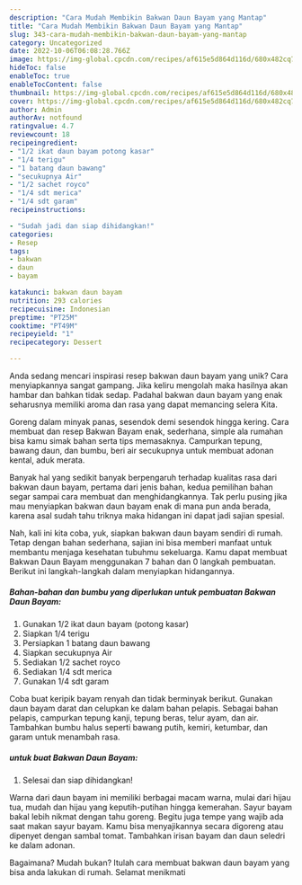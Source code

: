 ```yaml
---
description: "Cara Mudah Membikin Bakwan Daun Bayam yang Mantap"
title: "Cara Mudah Membikin Bakwan Daun Bayam yang Mantap"
slug: 343-cara-mudah-membikin-bakwan-daun-bayam-yang-mantap
category: Uncategorized
date: 2022-10-06T06:08:28.766Z
image: https://img-global.cpcdn.com/recipes/af615e5d864d116d/680x482cq70/bakwan-daun-bayam-foto-resep-utama.jpg
hideToc: false
enableToc: true
enableTocContent: false
thumbnail: https://img-global.cpcdn.com/recipes/af615e5d864d116d/680x482cq70/bakwan-daun-bayam-foto-resep-utama.jpg
cover: https://img-global.cpcdn.com/recipes/af615e5d864d116d/680x482cq70/bakwan-daun-bayam-foto-resep-utama.jpg
author: Admin
authorAv: notfound
ratingvalue: 4.7
reviewcount: 18
recipeingredient:
- "1/2 ikat daun bayam potong kasar"
- "1/4 terigu"
- "1 batang daun bawang"
- "secukupnya Air"
- "1/2 sachet royco"
- "1/4 sdt merica"
- "1/4 sdt garam"
recipeinstructions:

- "Sudah jadi dan siap dihidangkan!"
categories:
- Resep
tags:
- bakwan
- daun
- bayam

katakunci: bakwan daun bayam 
nutrition: 293 calories
recipecuisine: Indonesian
preptime: "PT25M"
cooktime: "PT49M"
recipeyield: "1"
recipecategory: Dessert

---
```





Anda sedang mencari inspirasi resep bakwan daun bayam yang unik? Cara menyiapkannya sangat gampang. Jika keliru mengolah maka hasilnya akan hambar dan bahkan tidak sedap. Padahal bakwan daun bayam yang enak seharusnya memiliki aroma dan rasa yang dapat memancing selera Kita.





Goreng dalam minyak panas, sesendok demi sesendok hingga kering. Cara membuat dan resep Bakwan Bayam enak, sederhana, simple ala rumahan bisa kamu simak bahan serta tips memasaknya. Campurkan tepung, bawang daun, dan bumbu, beri air secukupnya untuk membuat adonan kental, aduk merata.

Banyak hal yang sedikit banyak berpengaruh terhadap kualitas rasa dari bakwan daun bayam, pertama dari jenis bahan, kedua pemilihan bahan segar sampai cara membuat dan menghidangkannya. Tak perlu pusing jika mau menyiapkan bakwan daun bayam enak di mana pun anda berada, karena asal sudah tahu triknya maka hidangan ini dapat jadi sajian spesial.






Nah, kali ini kita coba, yuk, siapkan bakwan daun bayam sendiri di rumah. Tetap dengan bahan sederhana, sajian ini bisa memberi manfaat untuk membantu menjaga kesehatan tubuhmu sekeluarga. Kamu dapat membuat Bakwan Daun Bayam menggunakan 7 bahan dan 0 langkah pembuatan. Berikut ini langkah-langkah dalam menyiapkan hidangannya.

<!--inarticleads1-->

##### Bahan-bahan dan bumbu yang diperlukan untuk pembuatan Bakwan Daun Bayam:

1. Gunakan 1/2 ikat daun bayam (potong kasar)
1. Siapkan 1/4 terigu
1. Persiapkan 1 batang daun bawang
1. Siapkan secukupnya Air
1. Sediakan 1/2 sachet royco
1. Sediakan 1/4 sdt merica
1. Gunakan 1/4 sdt garam


Coba buat keripik bayam renyah dan tidak berminyak berikut. Gunakan daun bayam darat dan celupkan ke dalam bahan pelapis. Sebagai bahan pelapis, campurkan tepung kanji, tepung beras, telur ayam, dan air. Tambahkan bumbu halus seperti bawang putih, kemiri, ketumbar, dan garam untuk menambah rasa. 

<!--inarticleads2-->

#####  untuk buat Bakwan Daun Bayam:


1. Selesai dan siap dihidangkan!

Warna dari daun bayam ini memiliki berbagai macam warna, mulai dari hijau tua, mudah dan hijau yang keputih-putihan hingga kemerahan. Sayur bayam bakal lebih nikmat dengan tahu goreng. Begitu juga tempe yang wajib ada saat makan sayur bayam. Kamu bisa menyajikannya secara digoreng atau dipenyet dengan sambal tomat. Tambahkan irisan bayam dan daun seledri ke dalam adonan. 

Bagaimana? Mudah bukan? Itulah cara membuat bakwan daun bayam yang bisa anda lakukan di rumah. Selamat menikmati
